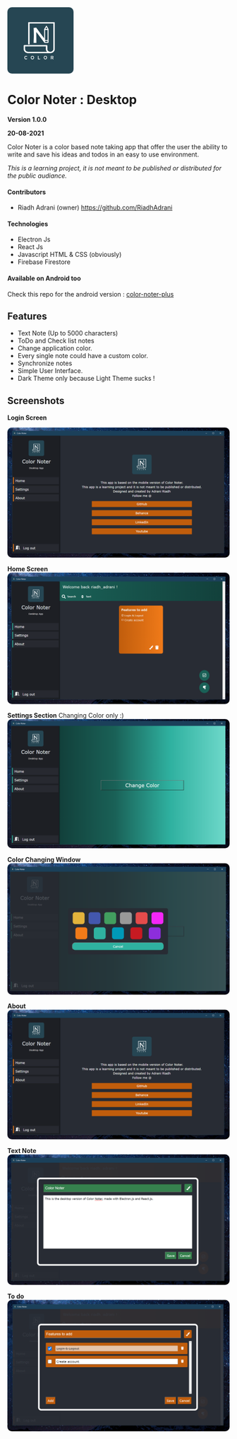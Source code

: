 <img src="./md/color-noter.png" alt="drawing" width="150" style='border-radius:10px'/>

# Color Noter : Desktop

**Version 1.0.0**

**20-08-2021**

Color Noter is a color based note taking app that offer the user the ability to write and save his ideas and todos in an easy to use environment.

_This is a learning project, it is not meant to be published or distributed for the public audiance._

#### Contributors

-    Riadh Adrani (owner) <https://github.com/RiadhAdrani>

#### Technologies

-    Electron Js
-    React Js
-    Javascript HTML & CSS (obviously)
-    Firebase Firestore

#### Available on Android too

Check this repo for the android version : [color-noter-plus](https://github.com/RiadhAdrani/color_note_plus)

## Features

-    Text Note (Up to 5000 characters)
-    ToDo and Check list notes
-    Change application color.
-    Every single note could have a custom color.
-    Synchronize notes
-    Simple User Interface.
-    Dark Theme only because Light Theme sucks !

## Screenshots

**Login Screen**

<img src="https://raw.githubusercontent.com/RiadhAdrani/color-noter-desktop/master/md/about.PNG" alt="drawing" style='border-radius:10px'/>

**Home Screen**
<img src="https://raw.githubusercontent.com/RiadhAdrani/color-noter-desktop/master/md/home.PNG" alt="drawing" style='border-radius:10px'/>

**Settings Section**
Changing Color only :)
<img src="https://raw.githubusercontent.com/RiadhAdrani/color-noter-desktop/master/md/settings.PNG" alt="drawing" style='border-radius:10px'/>

**Color Changing Window**
<img src="https://raw.githubusercontent.com/RiadhAdrani/color-noter-desktop/master/md/change-color.PNG" alt="drawing" style='border-radius:10px'/>

**About**
<img src="https://raw.githubusercontent.com/RiadhAdrani/color-noter-desktop/master/md/about.PNG" alt="drawing" style='border-radius:10px'/>

**Text Note**
<img src="https://raw.githubusercontent.com/RiadhAdrani/color-noter-desktop/master/md/note-text.PNG" alt="drawing" style='border-radius:10px'/>

**To do**
<img src="https://raw.githubusercontent.com/RiadhAdrani/color-noter-desktop/master/md/note-todo.PNG" alt="drawing" style='border-radius:10px'/>
